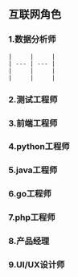 
## 互联网角色

### 1.数据分析师
    |     |     |
    | --- | --- |
    |     |     |
    |     |     |
  
### 2.测试工程师

### 3.前端工程师

### 4.python工程师

### 5.java工程师

### 6.go工程师

### 7.php工程师

### 8.产品经理

### 9.UI/UX设计师
